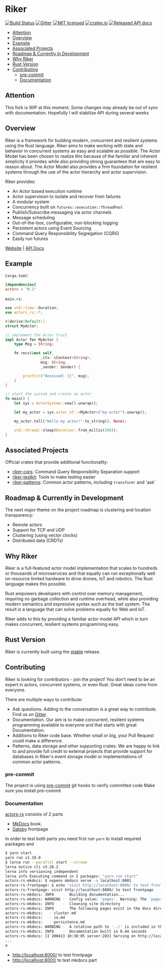 # Riker

[![Build Status](https://travis-ci.org/actors-rs/actors.rs.svg?branch=master?branch=master)](https://travis-ci.org/github/actors-rs/actors.rs)
[![Gitter](https://badges.gitter.im/actors-rs-/community.svg)](https://gitter.im/actors-rs-/community?utm_source=badge&utm_medium=badge&utm_campaign=pr-badge)
[![MIT licensed](https://img.shields.io/badge/license-MIT-blue.svg)](./LICENSE)
[![crates.io](https://meritbadge.herokuapp.com/riker)](https://crates.io/crates/riker)
[![Released API docs](https://docs.rs/riker/badge.svg)](https://docs.rs/riker)

<!-- prettier-ignore-start -->

<!-- toc -->

+ [Attention](#attention)
+ [Overview](#overview)
+ [Example](#example)
+ [Associated Projects](#associated-projects)
+ [Roadmap & Currently in Development](#roadmap--currently-in-development)
+ [Why Riker](#why-riker)
+ [Rust Version](#rust-version)
+ [Contributing](#contributing)
  + [pre-commit](#pre-commit)
  + [Documentation](#documentation)

<!-- tocstop -->

<!-- prettier-ignore-end -->

## Attention

This fork is WIP at this moment. Some changes may already be out of sync with documentation.
Hopefully I will stabilize API during several weeks

## Overview

Riker is a framework for building modern, concurrent and resilient systems using the Rust language. Riker aims to make working with state and behavior in concurrent systems as easy and scalable as possible. The Actor Model has been chosen to realize this because of the familiar and inherent simplicity it provides while also providing strong guarantees that are easy to reason about. The Actor Model also provides a firm foundation for resilient systems through the use of the actor hierarchy and actor supervision.

Riker provides:

- An Actor based execution runtime
- Actor supervision to isolate and recover from failures
- A modular system
- Concurrency built on `futures::execution::ThreadPool`
- Publish/Subscribe messaging via actor channels
- Message scheduling
- Out-of-the-box, configurable, non-blocking logging
- Persistent actors using Event Sourcing
- Command Query Responsibility Segregation (CQRS)
- Easily run futures

[Website](https://actors-rs.github.io/) | [API Docs](https://docs.rs/riker)

## Example

`Cargo.toml`:

```toml
[dependencies]
actors = "0.1"
```

`main.rs`:

```rust
use std::time::Duration;
use actors_rs::*;

#[derive(Default)]
struct MyActor;

// implement the Actor trait
impl Actor for MyActor {
    type Msg = String;

    fn recv(&mut self,
                _ctx: &Context<String>,
                msg: String,
                _sender: Sender) {

        println!("Received: {}", msg);
    }
}

// start the system and create an actor
fn main() {
    let sys = ActorSystem::new().unwrap();

    let my_actor = sys.actor_of::<MyActor>("my-actor").unwrap();

    my_actor.tell("Hello my actor!".to_string(), None);

    std::thread::sleep(Duration::from_millis(500));
}
```

## Associated Projects

Official crates that provide additional functionality:

- [riker-cqrs](https://github.com/riker-rs/riker-cqrs): Command Query Responsibility Separation support
- [riker-testkit](https://github.com/riker-rs/riker-testkit): Tools to make testing easier
- [riker-patterns](https://github.com/riker-rs/riker-patterns): Common actor patterns, including `transform!` and 'ask'

## Roadmap & Currently in Development

The next major theme on the project roadmap is clustering and location transparency:

- Remote actors
- Support for TCP and UDP
- Clustering (using vector clocks)
- Distributed data (CRDTs)

## Why Riker

Riker is a full-featured actor model implementation that scales to hundreds or thousands of microservices and that equally can run exceptionally well on resource limited hardware to drive drones, IoT and robotics. The Rust language makes this possible.

Rust empowers developers with control over memory management, requiring no garbage collection and runtime overhead, while also providing modern semantics and expressive syntax such as the trait system. The result is a language that can solve problems equally for Web and IoT.

Riker adds to this by providing a familiar actor model API which in turn makes concurrent, resilient systems programming easy.

## Rust Version

Riker is currently built using the [stable](https://github.com/rust-lang/rust/blob/master/RELEASES.md) release.

## Contributing

Riker is looking for contributors - join the project! You don't need to be an expert in actors, concurrent systems, or even Rust. Great ideas come from everyone.

There are multiple ways to contribute:

- Ask questions. Adding to the conversation is a great way to contribute. Find us on [Gitter](https://gitter.im/actors-rs-/community?utm_source=share-link&utm_medium=link&utm_campaign=share-link).
- Documentation. Our aim is to make concurrent, resilient systems programming available to everyone and that starts with great Documentation.
- Additions to Riker code base. Whether small or big, your Pull Request could make a difference.
- Patterns, data storage and other supporting crates. We are happy to link to and provide full credit to external projects that provide support for databases in Riker's event storage model or implementations of common actor patterns.

### pre-commit

The project is using [pre-commit](https://pre-commit.com/) git hooks to verify committed code
Make sure you install pre-commit

### Documentation

[actors-rs](https://https://actors-rs.github.io/) consists of 2 parts

- [MkDocs](https://www.mkdocs.org) book.
- [Gatsby](https://www.gatsbyjs.org/) frontpage

In order to test both parts you need first run `yarn` to install required packages and

```bash
$ yarn start
yarn run v1.19.0
$ lerna run --parallel start --stream
lerna notice cli v3.20.2
lerna info versioning independent
lerna info Executing command in 2 packages: "yarn run start"
actors-rs-mkdocs: $ nopenv mkdocs serve -a localhost:8001
actors-rs-frontpage: $ echo 'visit http://localhost:8000/ to test frontpage' && gatsby develop --no-color
actors-rs-frontpage: visit http://localhost:8000/ to test frontpage
actors-rs-mkdocs: INFO    -  Building documentation...
actors-rs-mkdocs: WARNING -  Config value: 'pages'. Warning: The 'pages' configuration option has been deprecated and will be removed in a future release of MkDocs. Use 'nav' instead.
actors-rs-mkdocs: INFO    -  Cleaning site directory
actors-rs-mkdocs: INFO    -  The following pages exist in the docs directory, but are not included in the "nav" configuration:
actors-rs-mkdocs:   - cluster.md
actors-rs-mkdocs:   - io.md
actors-rs-mkdocs:   - persistence.md
actors-rs-mkdocs: WARNING -  A relative path to '../' is included in the 'nav' configuration, which is not found in the documentation files
actors-rs-mkdocs: INFO    -  Documentation built in 0.44 seconds
actors-rs-mkdocs: [I 200413 10:38:05 server:283] Serving on http://localhost:8001
...
a
```

- [http://localhost:8000/](http://localhost:8000/) to test frontpage
- [http://localhost:8001/](http://localhost:8001/) to test mkdocs part
